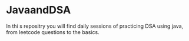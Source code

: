 # JavaandDSA
In thi s repositry you will find daily sessions of practicing DSA using java, from leetcode questions to the basics.
